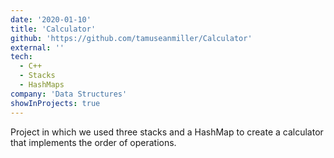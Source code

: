 ```yaml
---
date: '2020-01-10'
title: 'Calculator'
github: 'https://github.com/tamuseanmiller/Calculator'
external: ''
tech:
  - C++
  - Stacks
  - HashMaps
company: 'Data Structures'
showInProjects: true
---
```


Project in which we used three stacks and a HashMap to create a calculator that implements the order of operations.
